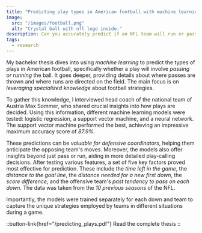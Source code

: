 ```yaml
---
title: "Predicting play types in American football with machine learning."
image:
  src: "/images/football.png"
  alt: "Crystal ball with nfl logo inside."
description: Can you accurately predict if an NFL team will run or pass on a given play?
tags:
  - research
---
```


My bachelor thesis dives into using _machine learning_ to predict the types of plays in American football, specifically whether a play will involve _passing or running_ the ball. It goes deeper, providing details about where passes are thrown and where runs are directed on the field. The main focus is on _leveraging specialized knowledge_ about football strategies.

To gather this knowledge, I interviewed head coach of the national team of Austria Max Sommer, who shared crucial insights into how plays are decided. Using this information, different machine learning models were tested: logistic regression, a support vector machine, and a neural network. The support vector machine performed the best, achieving an impressive maximum accuracy score of _87.9%_.

These predictions can be _valuable for defensive coordinators_, helping them anticipate the opposing team's moves. Moreover, the models also offer insights beyond just pass or run, aiding in more detailed play-calling decisions. After testing various features, a set of five key factors proved most effective for prediction. These include the _time left in the game_, the _distance to the goal line_, the _distance needed for a new first down_, the _score difference_, and the offensive team's _past tendency to pass on each down_. The data was taken from the _10 previous seasons_ of the NFL.

Importantly, the models were trained separately for each down and team to capture the unique strategies employed by teams in different situations during a game.

::button-link{href="/predicting_plays.pdf"}
Read the complete thesis
::
